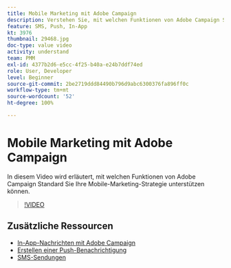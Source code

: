```yaml
---
title: Mobile Marketing mit Adobe Campaign
description: Verstehen Sie, mit welchen Funktionen von Adobe Campaign Standard Sie Ihre Mobile-Marketing-Strategie unterstützen können.
feature: SMS, Push, In-App
kt: 3976
thumbnail: 29468.jpg
doc-type: value video
activity: understand
team: PMM
exl-id: 4377b2d6-e5cc-4f25-b40a-e24b7ddf74ed
role: User, Developer
level: Beginner
source-git-commit: 2be2719ddd84490b796d9abc6300376fa896ff0c
workflow-type: tm+mt
source-wordcount: '52'
ht-degree: 100%

---
```


# Mobile Marketing mit Adobe Campaign

In diesem Video wird erläutert, mit welchen Funktionen von Adobe Campaign Standard Sie Ihre Mobile-Marketing-Strategie unterstützen können.

>[!VIDEO](https://video.tv.adobe.com/v/29468?quality=12)

## Zusätzliche Ressourcen

* [In-App-Nachrichten mit Adobe Campaign](/help/communication-channels/mobile/in-app/in-app-message-overview.md)
* [Erstellen einer Push-Benachrichtigung](/help/communication-channels/mobile/push-notifications/creating-a-push-notification.md)
* [SMS-Sendungen](/help/communication-channels/mobile/sms/sms-delivery.md)
